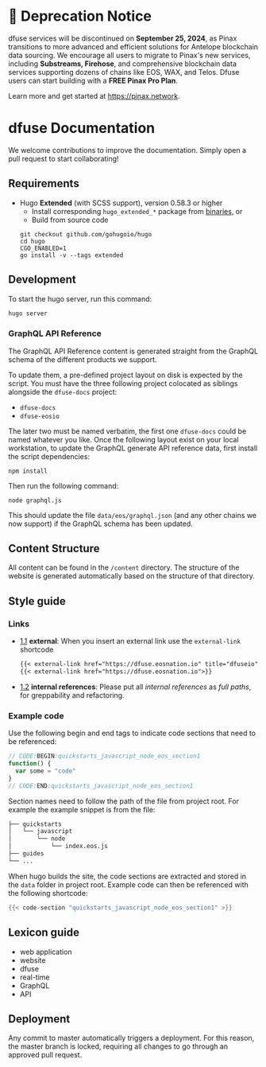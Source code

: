 # 🚧 Deprecation Notice

dfuse services will be discontinued on **September 25, 2024**, as Pinax transitions to more advanced and efficient solutions for Antelope blockchain data sourcing. We encourage all users to migrate to Pinax's new services, including **Substreams, Firehose**, and comprehensive blockchain data services supporting dozens of chains like EOS, WAX, and Telos. Dfuse users can start building with a **FREE Pinax Pro Plan**.

Learn more and get started at https://pinax.network.

# dfuse Documentation

We welcome contributions to improve the documentation. Simply open a pull request to start collaborating!

## Requirements

- Hugo **Extended** (with SCSS support), version 0.58.3 or higher
  - Install corresponding `hugo_extended_*` package from [binaries](https://github.com/gohugoio/hugo/releases), or
  - Build from source code
  ```
  git checkout github.com/gohugoio/hugo
  cd hugo
  CGO_ENABLED=1
  go install -v --tags extended
  ```

## Development

To start the hugo server, run this command:

```sh
hugo server
```

### GraphQL API Reference

The GraphQL API Reference content is generated straight from the GraphQL schema of the different products
we support.

To update them, a pre-defined project layout on disk is expected by the script. You must have the three
following project colocated as siblings alongside the `dfuse-docs` project:

- `dfuse-docs`
- `dfuse-eosio`

The later two must be named verbatim, the first one `dfuse-docs` could be named whatever you like. Once the
following layout exist on your local workstation, to update the GraphQL generate API reference data,
first install the script dependencies:

```
npm install
```

Then run the following command:

```
node graphql.js
```

This should update the file `data/eos/graphql.json` (and any other
chains we now support) if the GraphQL schema has been updated.

## Content Structure

All content can be found in the `/content` directory. The structure of the website is generated automatically based on the structure of that directory.

## Style guide

### Links

- [1.1](#types--primitives) **external**: When you insert an external link use the `external-link` shortcode

  ```markdown
  {{< external-link href="https://dfuse.eosnation.io" title="dfuseio" >}}
  {{< external-link href="https://dfuse.eosnation.io">}}
  ```

- [1.2](#types--primitives) **internal references**: Please put all _internal references_ as _full paths_, for greppability and refactoring.

### Example code

Use the following begin and end tags to indicate code sections that need to be referenced:

```javascript
// CODE:BEGIN:quickstarts_javascript_node_eos_section1
function() {
  var some = "code"
}
// CODE:END:quickstarts_javascript_node_eos_section1
```

Section names need to follow the path of the file from project root.
For example the example snippet is from the file:

```markdown
├── quickstarts
│   └── javascript
│       └── node
│           └── index.eos.js
├── guides
└── ...
```

When hugo builds the site, the code sections are extracted and stored in the `data` folder in project root.
Example code can then be referenced with the following shortcode:
```go
{{< code-section "quickstarts_javascript_node_eos_section1" >}}
```

## Lexicon guide

- web application
- website
- dfuse
- real-time
- GraphQL
- API

## Deployment

Any commit to master automatically triggers a deployment. For this reason, the master branch is locked, requiring all changes to go through an approved pull request.


```

```

